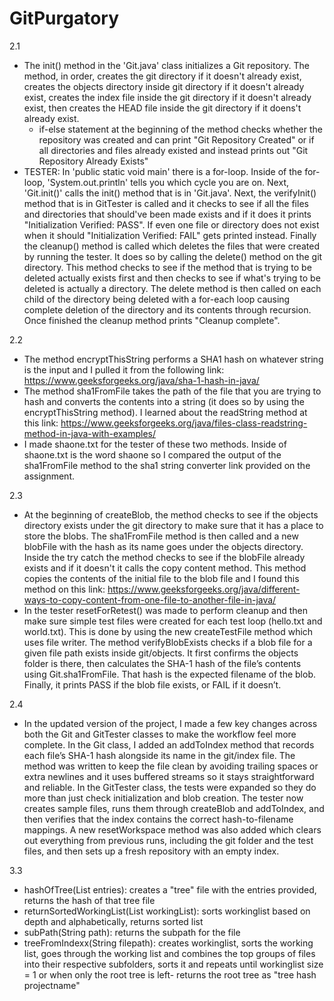 # GitPurgatory
2.1
- The init() method in the 'Git.java' class initializes a Git repository. The method, in order, creates the git directory if it doesn't already exist, creates the objects directory inside git directory if it doesn't already exist, creates the index file inside the git directory if it doesn't already exist, then creates the HEAD file inside the git directory if it doens't already exist.
    - if-else statement at the beginning of the method checks whether the repository was created and can print "Git Repository Created" or if all directories and files already existed and instead prints out "Git Repository Already Exists"
- TESTER: In 'public static void main' there is a for-loop. Inside of the for-loop, 'System.out.println' tells you which cycle you are on. Next, 'Git.init()' calls the init() method that is in 'Git.java'. Next, the verifyInit() method that is in GitTester is called and it checks to see if all the files and directories that should've been made exists and if it does it prints "Initialization Verified: PASS". If even one file or directory does not exist when it should "Initialization Verified: FAIL" gets printed instead. Finally the cleanup() method is called which deletes the files that were created by running the tester. It does so by calling the delete() method on the git directory. This method checks to see if the method that is trying to be deleted actually exists first and then checks to see if what's trying to be deleted is actually a directory. The delete method is then called on each child of the directory being deleted with a for-each loop causing complete deletion of the directory and its contents through recursion. Once finished the cleanup method prints "Cleanup complete". 

2.2
- The method encryptThisString performs a SHA1 hash on whatever string is the input and I pulled it from the following link: https://www.geeksforgeeks.org/java/sha-1-hash-in-java/
- The method sha1FromFile takes the path of the file that you are trying to hash and converts the contents into a string (it does so by using the encryptThisString method). I learned about the readString method at this link: https://www.geeksforgeeks.org/java/files-class-readstring-method-in-java-with-examples/ 
- I made shaone.txt for the tester of these two methods. Inside of shaone.txt is the word shaone so I compared the output of the sha1FromFile method to the sha1 string converter link provided on the assignment.

2.3
- At the beginning of createBlob, the method checks to see if the objects directory exists under the git directory to make sure that it has a place to store the blobs. The sha1FromFile method is then called and a new blobFile with the hash as its name goes under the objects directory. Inside the try catch the method checks to see if the blobFile already exists and if it doesn't it calls the copy content method. This method copies the contents of the initial file to the blob file and I found this method on this link: https://www.geeksforgeeks.org/java/different-ways-to-copy-content-from-one-file-to-another-file-in-java/
- In the tester resetForRetest() was made to perform cleanup and then make sure simple test files were created for each test loop (hello.txt and world.txt). This is done by using the new createTestFile method which uses file writer. The method verifyBlobExists checks if a blob file for a given file path exists inside git/objects. It first confirms the objects folder is there, then calculates the SHA-1 hash of the file’s contents using Git.sha1FromFile. That hash is the expected filename of the blob. Finally, it prints PASS if the blob file exists, or FAIL if it doesn’t. 

2.4
- In the updated version of the project, I made a few key changes across both the Git and GitTester classes to make the workflow feel more complete. In the Git class, I added an addToIndex method that records each file’s SHA-1 hash alongside its name in the git/index file. The method was written to keep the file clean by avoiding trailing spaces or extra newlines and it uses buffered streams so it stays straightforward and reliable. In the GitTester class, the tests were expanded so they do more than just check initialization and blob creation. The tester now creates sample files, runs them through createBlob and addToIndex, and then verifies that the index contains the correct hash-to-filename mappings. A new resetWorkspace method was also added which clears out everything from previous runs, including the git folder and the test files, and then sets up a fresh repository with an empty index.

3.3
- hashOfTree(List<String> entries): creates a "tree" file with the entries provided, returns the hash of that tree file
- returnSortedWorkingList(List<String> workingList): sorts workinglist based on depth and alphabetically, returns sorted list
- subPath(String path): returns the subpath for the file
- treeFromIndexx(String filepath): creates workinglist, sorts the working list, goes through the working list and combines the top groups of files into their respective subfolders, sorts it and repeats until workinglist size = 1 or when only the root tree is left- returns the root tree as "tree hash projectname"

